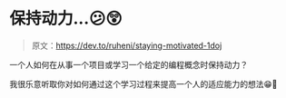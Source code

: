 # 保持动力...😕😲

> 原文：<https://dev.to/ruheni/staying-motivated-1doj>

一个人如何在从事一个项目或学习一个给定的编程概念时保持动力？

我很乐意听取你对如何通过这个学习过程来提高一个人的适应能力的想法😁🤔